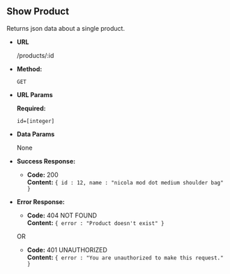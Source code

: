 **Show Product**
----
  Returns json data about a single product.

* **URL**

  /products/:id

* **Method:**

  `GET`
  
*  **URL Params**

   **Required:**
 
   `id=[integer]`

* **Data Params**

  None

* **Success Response:**

  * **Code:** 200 <br />
    **Content:** `{ id : 12, name : "nicola mod dot medium shoulder bag" }`
 
* **Error Response:**

  * **Code:** 404 NOT FOUND <br />
    **Content:** `{ error : "Product doesn't exist" }`

  OR

  * **Code:** 401 UNAUTHORIZED <br />
    **Content:** `{ error : "You are unauthorized to make this request." }`